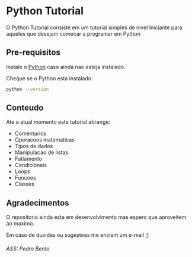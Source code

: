 # Python Tutorial
O Python Tutorial consiste em um tutorial simples de nivel Iniciante para aqueles que desejam comecar a programar em Python

## Pre-requisitos
Instale o  [Python](https://www.python.org/downloads/) caso ainda nao esteja instalado.

Cheque se o Python esta instalado:
```bash
python --version
```

## Conteudo
Ate o atual momento este tutorial abrange:
- Comentarios
- Operacoes matematicas
- Tipos de dados
- Manipulacao de listas
- Fatiamento
- Condicionais
- Loops
- Funcoes
- Classes

## Agradecimentos
O repositorio ainda esta em desenvolvimento mas espero que aproveitem ao maximo.

Em caso de duvidas ou sugestoes me enviem um e-mail ;)
###### ASS: Pedro Bento